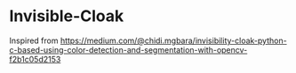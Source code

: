 # Invisible-Cloak

Inspired from https://medium.com/@chidi.mgbara/invisibility-cloak-python-c-based-using-color-detection-and-segmentation-with-opencv-f2b1c05d2153 

